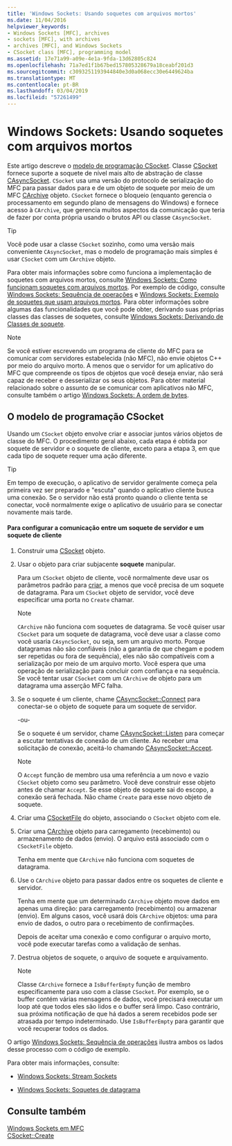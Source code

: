 ```yaml
---
title: 'Windows Sockets: Usando soquetes com arquivos mortos'
ms.date: 11/04/2016
helpviewer_keywords:
- Windows Sockets [MFC], archives
- sockets [MFC], with archives
- archives [MFC], and Windows Sockets
- CSocket class [MFC], programming model
ms.assetid: 17e71a99-a09e-4e1a-9fda-13d62805c824
ms.openlocfilehash: 71a7ed1f1b67bed157805328679a18ceabf201d3
ms.sourcegitcommit: c3093251193944840e3d0a068ecc30e6449624ba
ms.translationtype: MT
ms.contentlocale: pt-BR
ms.lasthandoff: 03/04/2019
ms.locfileid: "57261499"
---
```

# <a name="windows-sockets-using-sockets-with-archives"></a>Windows Sockets: Usando soquetes com arquivos mortos

Este artigo descreve o [modelo de programação CSocket](#_core_the_csocket_programming_model). Classe [CSocket](../mfc/reference/csocket-class.md) fornece suporte a soquete de nível mais alto de abstração de classe [CAsyncSocket](../mfc/reference/casyncsocket-class.md). `CSocket` usa uma versão do protocolo de serialização do MFC para passar dados para e de um objeto de soquete por meio de um MFC [CArchive](../mfc/reference/carchive-class.md) objeto. `CSocket` fornece o bloqueio (enquanto gerencia o processamento em segundo plano de mensagens do Windows) e fornece acesso à `CArchive`, que gerencia muitos aspectos da comunicação que teria de fazer por conta própria usando o brutos API ou classe `CAsyncSocket`.

> [!TIP]
>  Você pode usar a classe `CSocket` sozinho, como uma versão mais conveniente `CAsyncSocket`, mas o modelo de programação mais simples é usar `CSocket` com um `CArchive` objeto.

Para obter mais informações sobre como funciona a implementação de soquetes com arquivos mortos, consulte [Windows Sockets: Como funcionam soquetes com arquivos mortos](../mfc/windows-sockets-how-sockets-with-archives-work.md). Por exemplo de código, consulte [Windows Sockets: Sequência de operações](../mfc/windows-sockets-sequence-of-operations.md) e [Windows Sockets: Exemplo de soquetes que usam arquivos mortos](../mfc/windows-sockets-example-of-sockets-using-archives.md). Para obter informações sobre algumas das funcionalidades que você pode obter, derivando suas próprias classes das classes de soquetes, consulte [Windows Sockets: Derivando de Classes de soquete](../mfc/windows-sockets-deriving-from-socket-classes.md).

> [!NOTE]
>  Se você estiver escrevendo um programa de cliente do MFC para se comunicar com servidores estabelecida (não MFC), não envie objetos C++ por meio do arquivo morto. A menos que o servidor for um aplicativo do MFC que compreende os tipos de objetos que você deseja enviar, não será capaz de receber e desserializar os seus objetos. Para obter material relacionado sobre o assunto de se comunicar com aplicativos não MFC, consulte também o artigo [Windows Sockets: A ordem de bytes](../mfc/windows-sockets-byte-ordering.md).

##  <a name="_core_the_csocket_programming_model"></a> O modelo de programação CSocket

Usando um `CSocket` objeto envolve criar e associar juntos vários objetos de classe do MFC. O procedimento geral abaixo, cada etapa é obtida por soquete de servidor e o soquete de cliente, exceto para a etapa 3, em que cada tipo de soquete requer uma ação diferente.

> [!TIP]
>  Em tempo de execução, o aplicativo de servidor geralmente começa pela primeira vez ser preparado e "escuta" quando o aplicativo cliente busca uma conexão. Se o servidor não está pronto quando o cliente tenta se conectar, você normalmente exige o aplicativo de usuário para se conectar novamente mais tarde.

#### <a name="to-set-up-communication-between-a-server-socket-and-a-client-socket"></a>Para configurar a comunicação entre um soquete de servidor e um soquete de cliente

1. Construir uma [CSocket](../mfc/reference/csocket-class.md) objeto.

1. Usar o objeto para criar subjacente **soquete** manipular.

   Para um `CSocket` objeto de cliente, você normalmente deve usar os parâmetros padrão para [criar](../mfc/reference/casyncsocket-class.md#create), a menos que você precisa de um soquete de datagrama. Para um `CSocket` objeto de servidor, você deve especificar uma porta no `Create` chamar.

    > [!NOTE]
    >  `CArchive` não funciona com soquetes de datagrama. Se você quiser usar `CSocket` para um soquete de datagrama, você deve usar a classe como você usaria `CAsyncSocket`, ou seja, sem um arquivo morto. Porque datagramas não são confiáveis (não a garantia de que chegam e podem ser repetidas ou fora de sequência), eles não são compatíveis com a serialização por meio de um arquivo morto. Você espera que uma operação de serialização para concluir com confiança e na sequência. Se você tentar usar `CSocket` com um `CArchive` de objeto para um datagrama uma asserção MFC falha.

1. Se o soquete é um cliente, chame [CAsyncSocket::Connect](../mfc/reference/casyncsocket-class.md#connect) para conectar-se o objeto de soquete para um soquete de servidor.

     -ou-

   Se o soquete é um servidor, chame [CAsyncSocket::Listen](../mfc/reference/casyncsocket-class.md#listen) para começar a escutar tentativas de conexão de um cliente. Ao receber uma solicitação de conexão, aceitá-lo chamando [CAsyncSocket::Accept](../mfc/reference/casyncsocket-class.md#accept).

    > [!NOTE]
    >  O `Accept` função de membro usa uma referência a um novo e vazio `CSocket` objeto como seu parâmetro. Você deve construir esse objeto antes de chamar `Accept`. Se esse objeto de soquete sai do escopo, a conexão será fechada. Não chame `Create` para esse novo objeto de soquete.

1. Criar uma [CSocketFile](../mfc/reference/csocketfile-class.md) do objeto, associando o `CSocket` objeto com ele.

1. Criar uma [CArchive](../mfc/reference/carchive-class.md) objeto para carregamento (recebimento) ou armazenamento de dados (envio). O arquivo está associado com o `CSocketFile` objeto.

   Tenha em mente que `CArchive` não funciona com soquetes de datagrama.

1. Use o `CArchive` objeto para passar dados entre os soquetes de cliente e servidor.

   Tenha em mente que um determinado `CArchive` objeto move dados em apenas uma direção: para carregamento (recebimento) ou armazenar (envio). Em alguns casos, você usará dois `CArchive` objetos: uma para envio de dados, o outro para o recebimento de confirmações.

   Depois de aceitar uma conexão e como configurar o arquivo morto, você pode executar tarefas como a validação de senhas.

1. Destrua objetos de soquete, o arquivo de soquete e arquivamento.

    > [!NOTE]
    >  Classe `CArchive` fornece a `IsBufferEmpty` função de membro especificamente para uso com a classe `CSocket`. Por exemplo, se o buffer contém várias mensagens de dados, você precisará executar um loop até que todos eles são lidos e o buffer será limpo. Caso contrário, sua próxima notificação de que há dados a serem recebidos pode ser atrasada por tempo indeterminado. Use `IsBufferEmpty` para garantir que você recuperar todos os dados.

O artigo [Windows Sockets: Sequência de operações](../mfc/windows-sockets-sequence-of-operations.md) ilustra ambos os lados desse processo com o código de exemplo.

Para obter mais informações, consulte:

- [Windows Sockets: Stream Sockets](../mfc/windows-sockets-stream-sockets.md)

- [Windows Sockets: Soquetes de datagrama](../mfc/windows-sockets-datagram-sockets.md)

## <a name="see-also"></a>Consulte também

[Windows Sockets em MFC](../mfc/windows-sockets-in-mfc.md)<br/>
[CSocket::Create](../mfc/reference/csocket-class.md#create)
